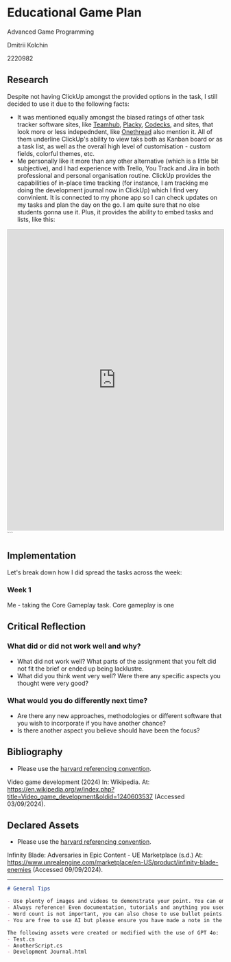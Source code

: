 # Educational Game Plan

Advanced Game Programming

Dmitrii Kolchin

2220982

## Research

Despite not having ClickUp amongst the provided options in the task, I still decided to use it due to the following facts:
- It was mentioned equally amongst the biased ratings of other task tracker software sites, like [Teamhub](https://teamhub.com/blog/best-project-management-tools-for-game-developers/), [Placky](https://plaky.com/blog/game-project-management/), [Codecks](https://www.codecks.io/blog/project-management-tools-in-game-development/), and sites, that look more or less indepedndent, like [Onethread](https://www.codecks.io/blog/project-management-tools-in-game-development/) also mention it. All of them underline ClickUp's ability to view taks both as Kanban board or as a task list, as well as the overall high level of customisation - custom fields, colorful themes, etc.
- Me personally like it more than any other alternative (which is a little bit subjective), and I had experience with Trello, You Track and Jira in both professional and personal organisation routine. ClickUp provides the capabilities of in-place time tracking (for instance, I am tracking me doing the development journal now in ClickUp) which I find very convinient. It is connected to my phone app so I can check updates on my tasks and plan the day on the go. I am quite sure that no else students gonna use it. Plus, it provides the ability to embed tasks and lists, like this:
<iframe class="clickup-embed" src="https://sharing.clickup.com/9015630444/t/h/86c0ebvxh/0B4VGPT0LRI6UW0" onwheel="" width="100%" height="700px" style="background: transparent; border: 1px solid #ccc;"></iframe>
```



## Implementation

Let's break down how I did spread the tasks across the week:
### Week 1
Me - taking the Core Gameplay task. Core gameplay is one 

## Critical Reflection

### What did or did not work well and why?

- What did not work well? What parts of the assignment that you felt did not fit the brief or ended up being lacklustre.
- What did you think went very well? Were there any specific aspects you thought were very good?

### What would you do differently next time?

- Are there any new approaches, methodologies or different software that you wish to incorporate if you have another chance?
- Is there another aspect you believe should have been the focus?

## Bibliography

- Please use the [harvard referencing convention](https://mylibrary.uca.ac.uk/referencing).

Video game development (2024) In: Wikipedia. At: https://en.wikipedia.org/w/index.php?title=Video_game_development&oldid=1240603537 (Accessed  03/09/2024).

## Declared Assets

- Please use the [harvard referencing convention](https://mylibrary.uca.ac.uk/referencing).

Infinity Blade: Adversaries in Epic Content - UE Marketplace (s.d.) At: https://www.unrealengine.com/marketplace/en-US/product/infinity-blade-enemies (Accessed  09/09/2024).

---

```Markdown
# General Tips

- Use plenty of images and videos to demonstrate your point. You can embed YouTube tutorials, your own recordings, etc.
- Always reference! Even documentation, tutorials and anything you used for your assignment. Use an inline reference for the sentence and a bibliography reference at the end.
- Word count is not important, you can also chose to use bullet points. As long as it is clear and readable, the format your decide to use can be flexible.
- You are free to use AI but please ensure you have made a note in the declared assets, for example if you have a script called Test.cs , you should note that AI was used to in the creation of this script. You can use a bullet point list for each asset used like:

The following assets were created or modified with the use of GPT 4o:
- Test.cs
- AnotherScript.cs
- Development Journal.html

```
